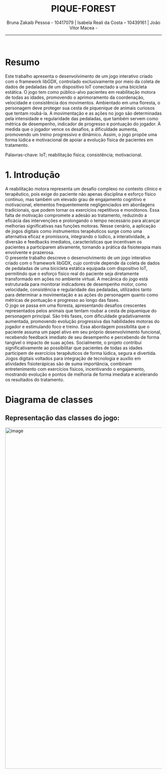 
<div align="center">
  <h1>PIQUE-FOREST</h1>
</div>

<div align="center">
Bruna Zakaib Pessoa - 10417079 | Isabela Reali da Costa – 10439161 | João Vitor Macea - 
</div>
<hr>
<br>


# Resumo  
Este trabalho apresenta o desenvolvimento de um jogo interativo criado com o framework libGDX, controlado exclusivamente por meio da coleta de dados de pedaladas de um dispositivo IoT conectado a uma bicicleta estática. O jogo tem como público-alvo pacientes em reabilitação motora de todas as idades, promovendo o aprimoramento da coordenação, velocidade e consistência dos movimentos. Ambientado em uma floresta, o personagem deve proteger sua cesta de piquenique de animais curiosos que tentam roubá-la. A movimentação e as ações no jogo são determinadas pela intensidade e regularidade das pedaladas, que também servem como métrica de desempenho, indicador de progresso e pontuação do jogador. À medida que o jogador vence os desafios, a dificuldade aumenta, promovendo um treino progressivo e dinâmico. Assim, o jogo propõe uma forma lúdica e motivacional de apoiar a evolução física de pacientes em tratamento.
<p>Palavras-chave: IoT; reabilitação física; consistência; motivacional.</p>


# 1. Introdução 
A reabilitação motora representa um desafio complexo no contexto clínico e terapêutico, pois exige do paciente não apenas disciplina e esforço físico contínuo, mas também um elevado grau de engajamento cognitivo e motivacional, elementos frequentemente negligenciados em abordagens tradicionais, que podem tornar os exercícios repetitivos e monótonos. Essa falta de motivação compromete a adesão ao tratamento, reduzindo a eficácia das intervenções e prolongando o tempo necessário para alcançar melhorias significativas nas funções motoras. Nesse cenário, a aplicação de jogos digitais como instrumentos terapêuticos surge como uma alternativa eficaz e promissora, integrando o lúdico, a interatividade, a diversão e feedbacks imediatos, características que incentivam os pacientes a participarem ativamente, tornando a prática da fisioterapia mais envolvente e prazerosa. <br>
O presente trabalho descreve o desenvolvimento de um jogo interativo criado com o framework libGDX, cujo controle depende da coleta de dados de pedaladas de uma bicicleta estática equipada com dispositivo IoT, permitindo que o esforço físico real do paciente seja diretamente transformado em ações no ambiente virtual. A mecânica do jogo está estruturada para monitorar indicadores de desempenho motor, como velocidade, consistência e regularidade das pedaladas, utilizados tanto para determinar a movimentação e as ações do personagem quanto como métricas de pontuação e progresso ao longo das fases. <br>
O jogo se passa em uma floresta, apresentando desafios crescentes representados pelos animais que tentam roubar a cesta de piquenique do personagem principal. São três fases, com dificuldade gradativamente aumentada, promovendo evolução progressiva das habilidades motoras do jogador e estimulando foco e treino. Essa abordagem possibilita que o paciente assuma um papel ativo em seu próprio desenvolvimento funcional, recebendo feedback imediato de seu desempenho e percebendo de forma tangível o impacto de suas ações.
Socialmente, o projeto contribui significativamente ao possibilitar que pacientes de todas as idades participem de exercícios terapêuticos de forma lúdica, segura e divertida. Jogos digitais voltados para integração de tecnologia e auxílio em atividades fisioterápicas são de suma importância, combinam entretenimento com exercícios físicos, incentivando o engajamento, mostrando evolução e pontos de melhoria de forma imediata e acelerando os resultados do tratamento.

# Diagrama de classes 
## Representação das classes do jogo:
<img width="3010" height="1094" alt="image" src="https://github.com/user-attachments/assets/a0d65115-ce63-4e0e-8a6c-301f62501679" />
